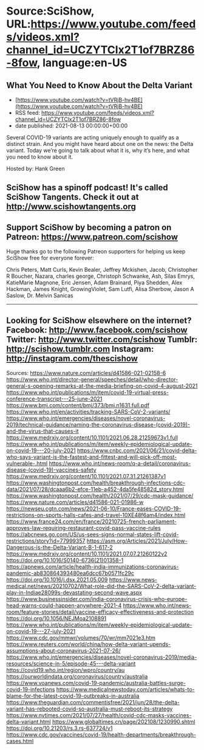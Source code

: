 # Source:SciShow, URL:https://www.youtube.com/feeds/videos.xml?channel_id=UCZYTClx2T1of7BRZ86-8fow, language:en-US

## What You Need to Know About the Delta Variant
 - [https://www.youtube.com/watch?v=tVRjB-hv4BE](https://www.youtube.com/watch?v=tVRjB-hv4BE)
 - RSS feed: https://www.youtube.com/feeds/videos.xml?channel_id=UCZYTClx2T1of7BRZ86-8fow
 - date published: 2021-08-13 00:00:00+00:00

Several COVID-19 variants are acting uniquely enough to qualify as a distinct strain. And you might have heard about one on the news: the Delta variant. Today we’re going to talk about what it is, why it’s here, and what you need to know about it.
 
Hosted by: Hank Green

SciShow has a spinoff podcast! It's called SciShow Tangents. Check it out at http://www.scishowtangents.org
----------
Support SciShow by becoming a patron on Patreon: https://www.patreon.com/scishow
----------
Huge thanks go to the following Patreon supporters for helping us keep SciShow free for everyone forever:

Chris Peters, Matt Curls, Kevin Bealer, Jeffrey Mckishen, Jacob, Christopher R Boucher, Nazara, charles george, Christoph Schwanke, Ash, Silas Emrys, KatieMarie Magnone, Eric Jensen, Adam Brainard, Piya Shedden, Alex Hackman, James Knight, GrowingViolet, Sam Lutfi, Alisa Sherbow, Jason A Saslow, Dr. Melvin Sanicas

----------
Looking for SciShow elsewhere on the internet?
Facebook: http://www.facebook.com/scishow
Twitter: http://www.twitter.com/scishow
Tumblr: http://scishow.tumblr.com
Instagram: http://instagram.com/thescishow
----------
Sources:
https://www.nature.com/articles/d41586-021-02158-6 
https://www.who.int/director-general/speeches/detail/who-director-general-s-opening-remarks-at-the-media-briefing-on-covid-4-august-2021 
https://www.who.int/publications/m/item/covid-19-virtual-press-conference-transcript---25-june-2021 
https://www.bmj.com/content/bmj/373/bmj.n1631.full.pdf 
https://www.who.int/en/activities/tracking-SARS-CoV-2-variants/ 
https://www.who.int/emergencies/diseases/novel-coronavirus-2019/technical-guidance/naming-the-coronavirus-disease-(covid-2019)-and-the-virus-that-causes-it 
https://www.medrxiv.org/content/10.1101/2021.06.28.21259673v1.full 
https://www.who.int/publications/m/item/weekly-epidemiological-update-on-covid-19---20-july-2021 
https://www.cnbc.com/2021/06/21/covid-delta-who-says-variant-is-the-fastest-and-fittest-and-will-pick-off-most-vulnerable-.html
https://www.who.int/news-room/q-a-detail/coronavirus-disease-(covid-19)-vaccines-safety
https://www.medrxiv.org/content/10.1101/2021.07.31.21261387v1 
https://www.washingtonpost.com/health/breakthrough-infections-cdc-data/2021/07/28/dcaaa6b2-efce-11eb-a452-4da5fe48582d_story.html 
https://www.washingtonpost.com/health/2021/07/29/cdc-mask-guidance/ 
https://www.nature.com/articles/d41586-021-01986-w 
https://newseu.cgtn.com/news/2021-06-10/France-eases-COVID-19-restrictions-on-sports-halls-cafes-and-travel-10XE48f6am4/index.html 
https://www.france24.com/en/france/20210725-french-parliament-approves-law-requiring-restaurant-covid-pass-vaccine-rules 
https://abcnews.go.com/US/us-sees-signs-normal-states-lift-covid-restrictions/story?id=77999357 
https://asm.org/Articles/2021/July/How-Dangerous-is-the-Delta-Variant-B-1-617-2 
https://www.medrxiv.org/content/10.1101/2021.07.07.21260122v2 
https://doi.org/10.1016/S0140-6736(21)01358-1 
https://apnews.com/article/health-india-immunizations-coronavirus-pandemic-ab830864393480ea6dcc67b0571fc29c 
https://doi.org/10.1016/j.dsx.2021.05.009 
https://www.news-medical.net/news/20210702/What-role-did-the-SARS-CoV-2-delta-variant-play-in-Indiae28099s-devastating-second-wave.aspx
https://www.businessinsider.com/india-coronavirus-crisis-who-europe-head-warns-could-happen-anywhere-2021-4
https://www.who.int/news-room/feature-stories/detail/vaccine-efficacy-effectiveness-and-protection
https://doi.org/10.1056/NEJMoa2108891 
https://www.who.int/publications/m/item/weekly-epidemiological-update-on-covid-19---27-july-2021 
https://www.cdc.gov/mmwr/volumes/70/wr/mm7021e3.htm 
https://www.reuters.com/world/china/how-delta-variant-upends-assumptions-about-coronavirus-2021-07-26/ https://www.who.int/emergencies/diseases/novel-coronavirus-2019/media-resources/science-in-5/episode-45---delta-variant  
https://covid19.who.int/region/wpro/country/au 
https://ourworldindata.org/coronavirus/country/australia
https://www.voanews.com/covid-19-pandemic/australia-battles-surge-covid-19-infections 
https://www.medicalnewstoday.com/articles/whats-to-blame-for-the-latest-covid-19-outbreaks-in-australia 
https://www.theguardian.com/commentisfree/2021/jun/28/the-delta-variant-has-rebooted-covid-so-australia-must-reboot-its-strategy
https://www.nytimes.com/2021/07/27/health/covid-cdc-masks-vaccines-delta-variant.html 
https://www.globaltimes.cn/page/202108/1230990.shtml
https://doi.org/10.21203/rs.3.rs-637724/v1 
https://www.cdc.gov/vaccines/covid-19/health-departments/breakthrough-cases.html

